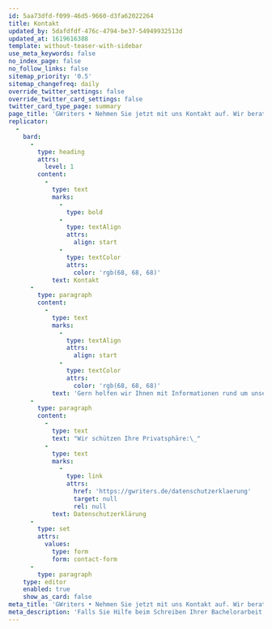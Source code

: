 ```yaml
---
id: 5aa73dfd-f099-46d5-9660-d3fa62022264
title: Kontakt
updated_by: 5dafdfdf-476c-4794-be37-54949932513d
updated_at: 1619616388
template: without-teaser-with-sidebar
use_meta_keywords: false
no_index_page: false
no_follow_links: false
sitemap_priority: '0.5'
sitemap_changefreq: daily
override_twitter_settings: false
override_twitter_card_settings: false
twitter_card_type_page: summary
page_title: 'GWriters • Nehmen Sie jetzt mit uns Kontakt auf. Wir beraten Sie gerne!'
replicator:
  -
    bard:
      -
        type: heading
        attrs:
          level: 1
        content:
          -
            type: text
            marks:
              -
                type: bold
              -
                type: textAlign
                attrs:
                  align: start
              -
                type: textColor
                attrs:
                  color: 'rgb(68, 68, 68)'
            text: Kontakt
      -
        type: paragraph
        content:
          -
            type: text
            marks:
              -
                type: textAlign
                attrs:
                  align: start
              -
                type: textColor
                attrs:
                  color: 'rgb(68, 68, 68)'
            text: 'Gern helfen wir Ihnen mit Informationen rund um unsere Angebote. Bitte hinterlassen Sie uns Ihre Kontaktdaten und einige kurze Informationen zu Ihrem Anliegen, wir werden uns dann umgehend bei Ihnen zurückmelden.'
      -
        type: paragraph
        content:
          -
            type: text
            text: "Wir schützen Ihre Privatsphäre:\_"
          -
            type: text
            marks:
              -
                type: link
                attrs:
                  href: 'https://gwriters.de/datenschutzerklaerung'
                  target: null
                  rel: null
            text: Datenschutzerklärung
      -
        type: set
        attrs:
          values:
            type: form
            form: contact-form
      -
        type: paragraph
    type: editor
    enabled: true
    show_as_card: false
meta_title: 'GWriters • Nehmen Sie jetzt mit uns Kontakt auf. Wir beraten Sie gerne!'
meta_description: 'Falls Sie Hilfe beim Schreiben Ihrer Bachelorarbeit, Masterarbeit oder Doktorarbeit benötigen, nehmen Sie mit uns Kontakt auf. Wir beraten Sie gerne!'
---
```

